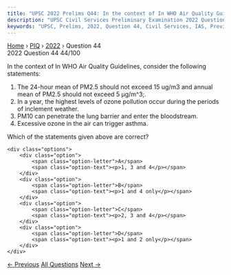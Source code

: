 ```yaml
---
title: "UPSC 2022 Prelims Q44: In the context of In WHO Air Quality Guidelines, consider th..."
description: "UPSC Civil Services Preliminary Examination 2022 Question 44 with options and answer"
keywords: "UPSC, Prelims, 2022, Question 44, Civil Services, IAS, Previous Year Questions"
---
```


<nav class="breadcrumb">
    <a href="../../">Home</a>
    <span>›</span>
    <a href="../">PIQ</a>
    <span>›</span>
    <a href="./">2022</a>
    <span>›</span>
    <span>Question 44</span>
</nav>

<div class="question-header">
    <div class="question-meta">
        <span class="year-badge">2022</span>
        <span class="question-number">Question 44</span>
        <span class="progress">44/100</span>
    </div>
    <div class="progress-bar">
        <div class="progress-fill" style="width: 44.0%"></div>
    </div>
</div>

<div class="question-content">
    <div class="question-text">
        <p>In the context of In WHO Air Quality Guidelines, consider the following<br />
statements:</p>
<ol>
<li>The 24-hour mean of PM2.5 should not exceed 15 ug/m3 and annual mean of PM2.5 should not exceed 5 µg/m^3;.</li>
<li>In a year, the highest levels of ozone pollution occur during the periods of inclement weather.</li>
<li>PM10 can penetrate the lung barrier and enter the bloodstream.</li>
<li>Excessive ozone in the air can trigger asthma.</li>
</ol>
<p>Which of the statements given above are correct?</p>
    </div>
    
    <div class="options">
        <div class="option">
            <span class="option-letter">A</span>
            <span class="option-text"><p>1, 3 and 4</p></span>
        </div>
        <div class="option">
            <span class="option-letter">B</span>
            <span class="option-text"><p>1 and 4 only</p></span>
        </div>
        <div class="option">
            <span class="option-letter">C</span>
            <span class="option-text"><p>2, 3 and 4</p></span>
        </div>
        <div class="option">
            <span class="option-letter">D</span>
            <span class="option-text"><p>1 and 2 only</p></span>
        </div>
    </div>
</div>

<div class="question-nav">
    <a href="../q043-if-rainforests-and-tropical-forests-are-the-lungs/" class="nav-btn prev">← Previous</a>
    <a href="../" class="nav-btn center">All Questions</a>
    <a href="../q045-with-reference-to-gucchi-sometimes-mentioned-in-th/" class="nav-btn next">Next →</a>
</div>
